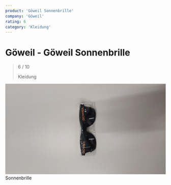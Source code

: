 ```yaml
---
product: 'Göweil Sonnenbrille'
company: 'Göweil'
rating: 6
category: 'Kleidung'
---
```


# Göweil - Göweil Sonnenbrille
>
> 6 / 10
>
> Kleidung

![Göweil Sonnenbrille](./assets/göweil-göweil-sonnenbrille-11d7a323-7d41-4cdc-850f-1e0080b2ab90.jpg)
Sonnenbrille
